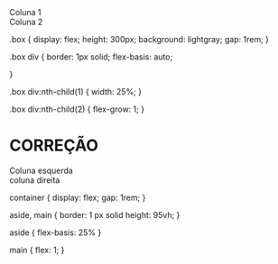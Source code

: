 <main class="box">
  <div>Coluna 1</div>
  <div>Coluna 2</div>
</main>

.box {
  display: flex;
  height: 300px;
  background: lightgray;
  gap: 1rem;
}

.box div {
  border: 1px solid;
  flex-basis: auto;
  
  
}

.box div:nth-child(1) {
  width: 25%;
}

.box div:nth-child(2) {
  flex-grow: 1;
}


# CORREÇÃO


<div class="container">
    <aside>Coluna esquerda</aside>
    <main>coluna direita</main

</div>

container {
    display: flex;
    gap: 1rem;
}

aside, main {
    border: 1 px solid
    height: 95vh;
}

aside {
    flex-basis: 25%
}

main {
    flex: 1;
}